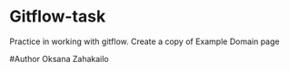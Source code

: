 # Gitflow-task
Practice in working with gitflow.
Create a copy of Example Domain page

 #Author
Oksana Zahakailo
